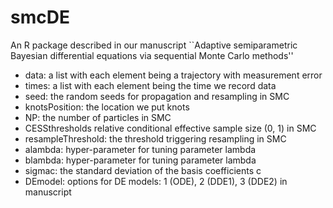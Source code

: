 # smcDE
An R package described in our manuscript ``Adaptive semiparametric Bayesian differential equations via sequential Monte Carlo methods''

- data: a list with each element being a trajectory with measurement error
- times: a list with each element being the time we record data
- seed: the random seeds for propagation and resampling in SMC
- knotsPosition: the location we put knots
- NP: the number of particles in SMC
- CESSthresholds relative conditional effective sample size (0, 1) in SMC
- resampleThreshold: the threshold triggering resampling in SMC
- alambda: hyper-parameter for tuning parameter lambda
- blambda: hyper-parameter for tuning parameter lambda
- sigmac: the standard deviation of the basis coefficients c
- DEmodel: options for DE models: 1 (ODE), 2 (DDE1), 3 (DDE2) in manuscript